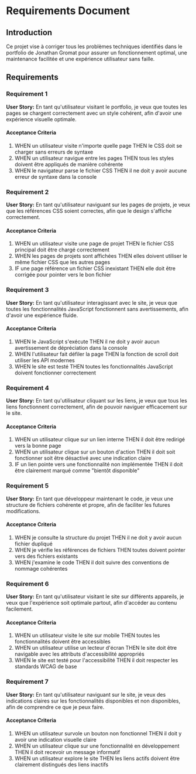 # Requirements Document

## Introduction

Ce projet vise à corriger tous les problèmes techniques identifiés dans le portfolio de Jonathan Gromat pour assurer un fonctionnement optimal, une maintenance facilitée et une expérience utilisateur sans faille.

## Requirements

### Requirement 1

**User Story:** En tant qu'utilisateur visitant le portfolio, je veux que toutes les pages se chargent correctement avec un style cohérent, afin d'avoir une expérience visuelle optimale.

#### Acceptance Criteria

1. WHEN un utilisateur visite n'importe quelle page THEN le CSS doit se charger sans erreurs de syntaxe
2. WHEN un utilisateur navigue entre les pages THEN tous les styles doivent être appliqués de manière cohérente
3. WHEN le navigateur parse le fichier CSS THEN il ne doit y avoir aucune erreur de syntaxe dans la console

### Requirement 2

**User Story:** En tant qu'utilisateur naviguant sur les pages de projets, je veux que les références CSS soient correctes, afin que le design s'affiche correctement.

#### Acceptance Criteria

1. WHEN un utilisateur visite une page de projet THEN le fichier CSS principal doit être chargé correctement
2. WHEN les pages de projets sont affichées THEN elles doivent utiliser le même fichier CSS que les autres pages
3. IF une page référence un fichier CSS inexistant THEN elle doit être corrigée pour pointer vers le bon fichier

### Requirement 3

**User Story:** En tant qu'utilisateur interagissant avec le site, je veux que toutes les fonctionnalités JavaScript fonctionnent sans avertissements, afin d'avoir une expérience fluide.

#### Acceptance Criteria

1. WHEN le JavaScript s'exécute THEN il ne doit y avoir aucun avertissement de dépréciation dans la console
2. WHEN l'utilisateur fait défiler la page THEN la fonction de scroll doit utiliser les API modernes
3. WHEN le site est testé THEN toutes les fonctionnalités JavaScript doivent fonctionner correctement

### Requirement 4

**User Story:** En tant qu'utilisateur cliquant sur les liens, je veux que tous les liens fonctionnent correctement, afin de pouvoir naviguer efficacement sur le site.

#### Acceptance Criteria

1. WHEN un utilisateur clique sur un lien interne THEN il doit être redirigé vers la bonne page
2. WHEN un utilisateur clique sur un bouton d'action THEN il doit soit fonctionner soit être désactivé avec une indication claire
3. IF un lien pointe vers une fonctionnalité non implémentée THEN il doit être clairement marqué comme "bientôt disponible"

### Requirement 5

**User Story:** En tant que développeur maintenant le code, je veux une structure de fichiers cohérente et propre, afin de faciliter les futures modifications.

#### Acceptance Criteria

1. WHEN je consulte la structure du projet THEN il ne doit y avoir aucun fichier dupliqué
2. WHEN je vérifie les références de fichiers THEN toutes doivent pointer vers des fichiers existants
3. WHEN j'examine le code THEN il doit suivre des conventions de nommage cohérentes

### Requirement 6

**User Story:** En tant qu'utilisateur visitant le site sur différents appareils, je veux que l'expérience soit optimale partout, afin d'accéder au contenu facilement.

#### Acceptance Criteria

1. WHEN un utilisateur visite le site sur mobile THEN toutes les fonctionnalités doivent être accessibles
2. WHEN un utilisateur utilise un lecteur d'écran THEN le site doit être navigable avec les attributs d'accessibilité appropriés
3. WHEN le site est testé pour l'accessibilité THEN il doit respecter les standards WCAG de base

### Requirement 7

**User Story:** En tant qu'utilisateur naviguant sur le site, je veux des indications claires sur les fonctionnalités disponibles et non disponibles, afin de comprendre ce que je peux faire.

#### Acceptance Criteria

1. WHEN un utilisateur survole un bouton non fonctionnel THEN il doit y avoir une indication visuelle claire
2. WHEN un utilisateur clique sur une fonctionnalité en développement THEN il doit recevoir un message informatif
3. WHEN un utilisateur explore le site THEN les liens actifs doivent être clairement distingués des liens inactifs